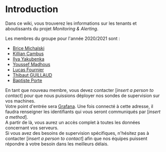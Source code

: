 # Introduction 

Dans ce wiki, vous trouverez les informations sur les tenants et aboutissants du projet _Monitoring & Alerting_.  

Les membres du groupe pour l'année 2020/2021 sont :
- [Brice Michalski](mailto:brice.michalsky@ynov.com)
- [Killian Cambus](mailto:killian.cambus@ynov.com)
- [Ilya Yakubenka](mailto:ilya.yakubenka@ynov.com)
- [Youssef Madhous](mailto:youssef.madhous@ynov.com)
- [Lucas Fournier](mailto:lucas.fournier@ynov.com)
- [Thibaut GUILLAUD](mailto:thibaut.guillaud@ynov.com)
- [Baptiste Porte](mailto:baptiste.porte@ynov.com)

En tant que nouveau membre, vous devez contacter [_insert a person to contact_] pour que nous puissions déployer nos sondes de supervision sur vos machines.   
Votre point d'entrée sera [Grafana](127.0.0.1). Une fois connecté à cette adresse, il faudra renseigner les identifiants qui vous seront communiqués par [_insert a method_].  
A partir de là, vous aurez un accès complet à toutes les données concernant vos serveurs.  
Si vous avez des besoins de supervision spécifiques, n'hésitez pas à contacter [_insert a person to contact_] afin que nos équipes puissent répondre à votre besoin dans les meilleurs délais.  
